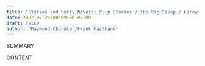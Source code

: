 ```yaml
---
title: "Stories and Early Novels: Pulp Stories / The Big Sleep / Farewell  My Lovely / The High Window"
date: 2022-07-24T00:00:00-05:00
draft: false
author: "Raymond Chandler/Frank MacShane"
---
```


SUMMARY

<!--more-->

CONTENT